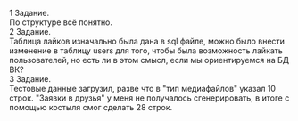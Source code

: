 1 Задание.  
По структуре всё понятно.  
2 Задание.  
Таблица лайков изначально была дана в sql файле, можно было внести изменение в таблицу users для того, чтобы была возможность лайкать пользователей, но есть ли в этом смысл, если мы ориентируемся на БД ВК?  
3 Задание.  
Тестовые данные загрузил, разве что в "тип медиафайлов" указал 10 строк. "Заявки в друзья" у меня не получалось сгенерировать, в итоге с помощью костыля смог сделать 28 строк.
